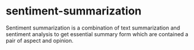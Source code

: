 # sentiment-summarization
Sentiment summarization is a combination of text summarization and sentiment analysis to get essential summary form which are contained a pair of aspect and opinion.
